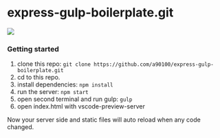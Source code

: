 # express-gulp-boilerplate.git
![](https://img.shields.io/github/license/a90100/gulp-example-project.svg)

### Getting started
1. clone this repo: `git clone https://github.com/a90100/express-gulp-boilerplate.git`
2. cd to this repo.
3. install dependencies: `npm install`
4. run the server: `npm start`
5. open second terminal and run gulp: `gulp`
6. open index.html with vscode-preview-server

Now your server side and static files will auto reload when any code changed.

